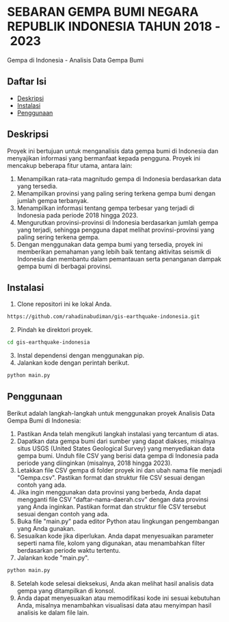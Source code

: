 # SEBARAN GEMPA BUMI NEGARA REPUBLIK INDONESIA TAHUN 2018 - 2023

Gempa di Indonesia - Analisis Data Gempa Bumi

## Daftar Isi

- [Deskripsi](#deskripsi)
- [Instalasi](#instalasi)
- [Penggunaan](#penggunaan)

## Deskripsi

Proyek ini bertujuan untuk menganalisis data gempa bumi di Indonesia dan menyajikan informasi yang bermanfaat kepada pengguna. Proyek ini mencakup beberapa fitur utama, antara lain:

1. Menampilkan rata-rata magnitudo gempa di Indonesia berdasarkan data yang tersedia.
2. Menampilkan provinsi yang paling sering terkena gempa bumi dengan jumlah gempa terbanyak.
3. Menampilkan informasi tentang gempa terbesar yang terjadi di Indonesia pada periode 2018 hingga 2023.
4. Mengurutkan provinsi-provinsi di Indonesia berdasarkan jumlah gempa yang terjadi, sehingga pengguna dapat melihat provinsi-provinsi yang paling sering terkena gempa.
5. Dengan menggunakan data gempa bumi yang tersedia, proyek ini memberikan pemahaman yang lebih baik tentang aktivitas seismik di Indonesia dan membantu dalam pemantauan serta penanganan dampak gempa bumi di berbagai provinsi.

## Instalasi

1. Clone repositori ini ke lokal Anda.

```bash
https://github.com/rahadinabudiman/gis-earthquake-indonesia.git
```

2. Pindah ke direktori proyek.

```bash
cd gis-earthquake-indonesia
```

3. Instal dependensi dengan menggunakan pip.
4. Jalankan kode dengan perintah berikut.

```bash
python main.py
```

## Penggunaan

Berikut adalah langkah-langkah untuk menggunakan proyek Analisis Data Gempa Bumi di Indonesia:

1. Pastikan Anda telah mengikuti langkah instalasi yang tercantum di atas.
2. Dapatkan data gempa bumi dari sumber yang dapat diakses, misalnya situs USGS (United States Geological Survey) yang menyediakan data gempa bumi. Unduh file CSV yang berisi data gempa di Indonesia pada periode yang diinginkan (misalnya, 2018 hingga 2023).
3. Letakkan file CSV gempa di folder proyek ini dan ubah nama file menjadi "Gempa.csv". Pastikan format dan struktur file CSV sesuai dengan contoh yang ada.
4. Jika ingin menggunakan data provinsi yang berbeda, Anda dapat mengganti file CSV "daftar-nama-daerah.csv" dengan data provinsi yang Anda inginkan. Pastikan format dan struktur file CSV tersebut sesuai dengan contoh yang ada.
5. Buka file "main.py" pada editor Python atau lingkungan pengembangan yang Anda gunakan.
6. Sesuaikan kode jika diperlukan. Anda dapat menyesuaikan parameter seperti nama file, kolom yang digunakan, atau menambahkan filter berdasarkan periode waktu tertentu.
7. Jalankan kode "main.py".

```bash
python main.py
```

8. Setelah kode selesai dieksekusi, Anda akan melihat hasil analisis data gempa yang ditampilkan di konsol.
9. Anda dapat menyesuaikan atau memodifikasi kode ini sesuai kebutuhan Anda, misalnya menambahkan visualisasi data atau menyimpan hasil analisis ke dalam file lain.
